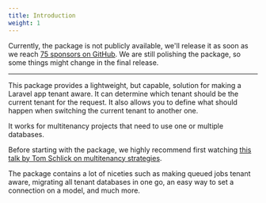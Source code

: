 ```yaml
---
title: Introduction
weight: 1
---
```


Currently, the package is not publicly available, we'll release it as soon as we reach [75 sponsors on GitHub](https://github.com/sponsors/spatie). We are still polishing the package, so some things might change in the final release.

---

This package provides a lightweight, but capable, solution for making a Laravel app tenant aware. It can determine which tenant should be the current tenant for the request. It also allows you to define what should happen when switching the current tenant to another one.

It works for multitenancy projects that need to use one or multiple databases.

Before starting with the package, we highly recommend first watching [this talk by Tom Schlick on multitenancy strategies](https://tomschlick.com/2017/07/25/laracon-2017-multi-tenancy-talk/).

The package contains a lot of niceties such as making queued jobs tenant aware, migrating all tenant databases in one go, an easy way to set a connection on a model, and much more.
 
